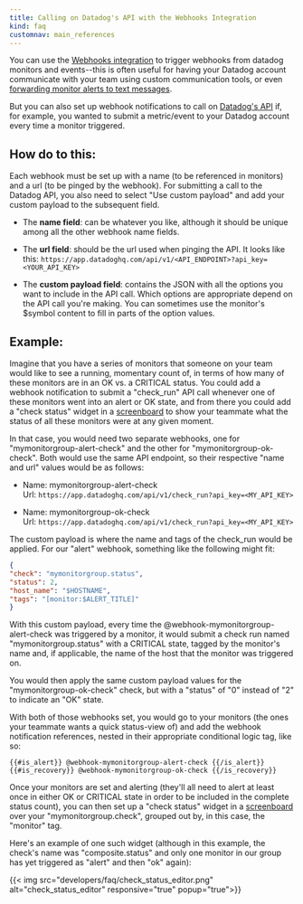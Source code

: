 ```yaml
---
title: Calling on Datadog's API with the Webhooks Integration
kind: faq
customnav: main_references
---
```


You can use the [Webhooks integration](/integrations/webhooks) to trigger webhooks from datadog monitors and events--this is often useful for having your Datadog account communicate with your team using custom communication tools, or even [forwarding monitor alerts to text messages](https://www.datadoghq.com/blog/send-alerts-sms-customizable-webhooks-twilio).

But you can also set up webhook notifications to call on [Datadog's API](/api) if, for example, you wanted to submit a metric/event to your Datadog account every time a monitor triggered.

## How do to this: 

Each webhook must be set up with a name (to be referenced in monitors) and a url (to be pinged by the webhook). For submitting a call to the Datadog API, you also need to select "Use custom payload" and add your custom payload to the subsequent field.

* The **name field**: can be whatever you like, although it should be unique among all the other webhook name fields.

* The **url field**: should be the url used when pinging the API. It looks like this:
`https://app.datadoghq.com/api/v1/<API_ENDPOINT>?api_key=<YOUR_API_KEY>`

* The **custom payload field**: contains the JSON with all the options you want to include in the API call. Which options are appropriate depend on the API call you're making. You can sometimes use the monitor's $symbol content to fill in parts of the option values. 

## Example:

Imagine that you have a series of monitors that someone on your team would like to see a running, momentary count of, in terms of how many of these monitors are in an OK vs. a CRITICAL status. You could add a webhook notification to submit a "check_run" API call whenever one of these monitors went into an alert or OK state, and from there you could add a "check status" widget in a [screenboard](/graphing/dashboards/screenboard) to show your teammate what the status of all these monitors were at any given moment.

In that case, you would need two separate webhooks, one for "mymonitorgroup-alert-check" and the other for "mymonitorgroup-ok-check". Both would use the same API endpoint, so their respective "name and url" values would be as follows:

* Name: mymonitorgroup-alert-check
    Url: `https://app.datadoghq.com/api/v1/check_run?api_key=<MY_API_KEY>`

* Name: mymonitorgroup-ok-check
    Url: `https://app.datadoghq.com/api/v1/check_run?api_key=<MY_API_KEY>`

The custom payload is where the name and tags of the check_run would be applied. For our "alert" webhook, something like the following might fit:

```json
{
"check": "mymonitorgroup.status",
"status": 2,
"host_name": "$HOSTNAME",
"tags": "[monitor:$ALERT_TITLE]"
}
```

With this custom payload, every time the @webhook-mymonitorgroup-alert-check was triggered by a monitor, it would submit a check run named "mymonitorgroup.status" with a CRITICAL state, tagged by the monitor's name and, if applicable, the name of the host that the monitor was triggered on. 

You would then apply the same custom payload values for the "mymonitorgroup-ok-check" check, but with a "status" of "0" instead of "2" to indicate an "OK" state. 

With both of those webhooks set, you would go to your monitors (the ones your teammate wants a quick status-view of) and add the webhook notification references, nested in their appropriate conditional logic tag, like so:

```
{{#is_alert}} @webhook-mymonitorgroup-alert-check {{/is_alert}}
{{#is_recovery}} @webhook-mymonitorgroup-ok-check {{/is_recovery}}
```

Once your monitors are set and alerting (they'll all need to alert at least once in either OK or CRITICAL state in order to be included in the complete status count), you can then set up a "check status" widget in a [screenboard](/graphing/dashboards/screenboard) over your "mymonitorgroup.check", grouped out by, in this case, the "monitor" tag. 

Here's an example of one such widget (although in this example, the check's name was "composite.status" and only one monitor in our group has yet triggered as "alert" and then "ok" again):

{{< img src="developers/faq/check_status_editor.png" alt="check_status_editor" responsive="true" popup="true">}}